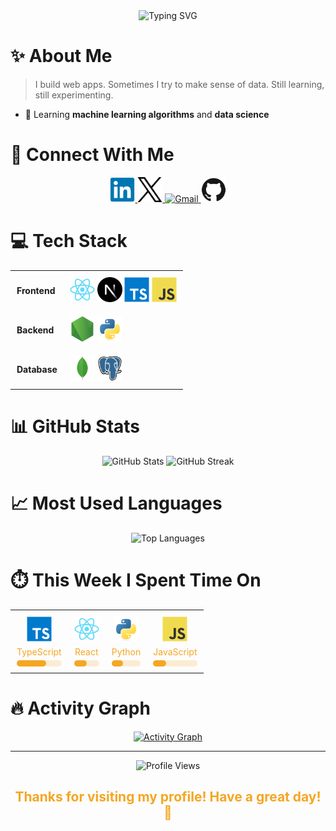 <div align="center">
  <img src="https://readme-typing-svg.herokuapp.com?font=Fira+Code&weight=500&size=40&pause=1000&color=F5A623&center=true&vCenter=true&random=false&width=600&height=70&lines=Hi%2C+I+am+Kahon!;Full+Stack+Developer;Data+Explorer;Continuous+Learner" alt="Typing SVG" />
</div>

# ✨ About Me
> I build web apps. Sometimes I try to make sense of data. Still learning, still experimenting.

- 🌱 Learning **machine learning algorithms** and **data science**

# 🔗 Connect With Me

<div align="center">
  <a href="https://www.linkedin.com/in/kahon-binte-zaman-9414432b4/" target="_blank">
    <img src="https://raw.githubusercontent.com/devicons/devicon/master/icons/linkedin/linkedin-original.svg" width="40" height="40" alt="LinkedIn"/>
  </a>
  <a href="https://x.com/Kahoo_z" target="_blank">
    <img src="https://raw.githubusercontent.com/simple-icons/simple-icons/develop/icons/x.svg" width="40" height="40" alt="Twitter/X"/>
  </a>
  <a href="mailto:kahonbintezaman@gmail.com">
    <img src="https://raw.githubusercontent.com/simple-icons/simple-icons/develop/icons/gmail.svg" width="40" height="40" alt="Gmail"/>
  </a>
  <a href="https://github.com/kaho0" target="_blank">
    <img src="https://raw.githubusercontent.com/devicons/devicon/master/icons/github/github-original.svg" width="40" height="40" alt="GitHub"/>
  </a>
</div>

# 💻 Tech Stack

<table align="center" style="border-collapse: collapse; border: none;">
  <tr style="background-color: transparent;">
    <td style="border: none; padding: 10px;"><strong>Frontend</strong></td>
    <td style="border: none; padding: 10px;">
      <img src="https://raw.githubusercontent.com/devicons/devicon/master/icons/react/react-original.svg" width="40" height="40" alt="React"/>
      <img src="https://raw.githubusercontent.com/devicons/devicon/master/icons/nextjs/nextjs-original.svg" width="40" height="40" alt="Next.js"/>
      <img src="https://raw.githubusercontent.com/devicons/devicon/master/icons/typescript/typescript-original.svg" width="40" height="40" alt="TypeScript"/>
      <img src="https://raw.githubusercontent.com/devicons/devicon/master/icons/javascript/javascript-original.svg" width="40" height="40" alt="JavaScript"/>
    </td>
  </tr>
  <tr style="background-color: transparent;">
    <td style="border: none; padding: 10px;"><strong>Backend</strong></td>
    <td style="border: none; padding: 10px;">
      <img src="https://raw.githubusercontent.com/devicons/devicon/master/icons/nodejs/nodejs-original.svg" width="40" height="40" alt="Node.js"/>
      <img src="https://raw.githubusercontent.com/devicons/devicon/master/icons/python/python-original.svg" width="40" height="40" alt="Python"/>
    </td>
  </tr>
  <tr style="background-color: transparent;">
    <td style="border: none; padding: 10px;"><strong>Database</strong></td>
    <td style="border: none; padding: 10px;">
      <img src="https://raw.githubusercontent.com/devicons/devicon/master/icons/mongodb/mongodb-original.svg" width="40" height="40" alt="MongoDB"/>
      <img src="https://raw.githubusercontent.com/devicons/devicon/master/icons/postgresql/postgresql-original.svg" width="40" height="40" alt="PostgreSQL"/>
    </td>
  </tr>
</table>

# 📊 GitHub Stats

<div align="center">
  <img src="https://github-readme-stats.vercel.app/api?username=kaho0&theme=gruvbox&hide_border=true&include_all_commits=false&count_private=false&bg_color=00000000&show_icons=true&icon_color=F5A623&title_color=F5A623&text_color=E8DDCB" alt="GitHub Stats" width="49%" />
  <img src="https://github-readme-streak-stats.herokuapp.com/?user=kaho0&theme=gruvbox&hide_border=true&background=00000000&stroke=F5A623&ring=F5A623&fire=F28C28&currStreakLabel=F5A623" alt="GitHub Streak" width="49%" />
</div>

# 📈 Most Used Languages

<div align="center">
  <img src="https://github-readme-stats.vercel.app/api/top-langs/?username=kaho0&theme=gruvbox&hide_border=true&include_all_commits=false&count_private=false&layout=compact&bg_color=00000000&title_color=F5A623&text_color=E8DDCB" alt="Top Languages" width="50%" />
</div>

# ⏱️ This Week I Spent Time On

<div align="center">
  <table style="border: none; border-collapse: collapse;">
    <tr style="background-color: transparent;">
      <td style="border: none; padding: 10px; text-align: center;">
        <img src="https://raw.githubusercontent.com/devicons/devicon/master/icons/typescript/typescript-original.svg" width="40" height="40" alt="TypeScript"/>
        <p style="color: #F5A623; margin: 5px 0;">TypeScript</p>
        <div style="background-color: rgba(245, 166, 35, 0.2); border-radius: 5px; height: 10px; width: 100%;">
          <div style="background-color: #F5A623; border-radius: 5px; height: 10px; width: 65%;"></div>
        </div>
      </td>
      <td style="border: none; padding: 10px; text-align: center;">
        <img src="https://raw.githubusercontent.com/devicons/devicon/master/icons/react/react-original.svg" width="40" height="40" alt="React"/>
        <p style="color: #F5A623; margin: 5px 0;">React</p>
        <div style="background-color: rgba(245, 166, 35, 0.2); border-radius: 5px; height: 10px; width: 100%;">
          <div style="background-color: #F5A623; border-radius: 5px; height: 10px; width: 50%;"></div>
        </div>
      </td>
      <td style="border: none; padding: 10px; text-align: center;">
        <img src="https://raw.githubusercontent.com/devicons/devicon/master/icons/python/python-original.svg" width="40" height="40" alt="Python"/>
        <p style="color: #F5A623; margin: 5px 0;">Python</p>
        <div style="background-color: rgba(245, 166, 35, 0.2); border-radius: 5px; height: 10px; width: 100%;">
          <div style="background-color: #F5A623; border-radius: 5px; height: 10px; width: 40%;"></div>
        </div>
      </td>
      <td style="border: none; padding: 10px; text-align: center;">
        <img src="https://raw.githubusercontent.com/devicons/devicon/master/icons/javascript/javascript-original.svg" width="40" height="40" alt="JavaScript"/>
        <p style="color: #F5A623; margin: 5px 0;">JavaScript</p>
        <div style="background-color: rgba(245, 166, 35, 0.2); border-radius: 5px; height: 10px; width: 100%;">
          <div style="background-color: #F5A623; border-radius: 5px; height: 10px; width: 30%;"></div>
        </div>
      </td>
    </tr>
  </table>
</div>

# 🔥 Activity Graph
<div align="center">
  <a href="https://github.com/kaho0/github-readme-activity-graph">
    <img src="https://github-readme-activity-graph.vercel.app/graph?username=kaho0&bg_color=00000000&color=F5A623&line=F28C28&point=F5A623&hide_border=true" alt="Activity Graph" width="95%" />
  </a>
</div>

<hr style="border-color: rgba(245, 166, 35, 0.3);">

<div align="center">
  <img src="https://komarev.com/ghpvc/?username=kaho0&style=for-the-badge&color=F5A623" alt="Profile Views" />

  <h2 style="color: #F5A623;">Thanks for visiting my profile! Have a great day! 👋</h2>
</div>

